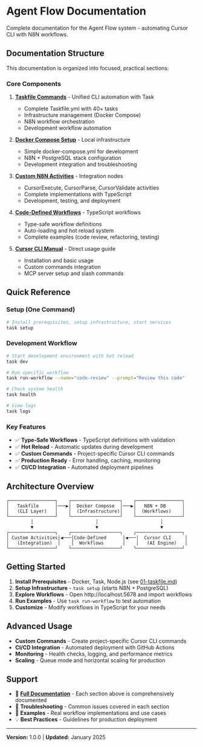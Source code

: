 # Agent Flow Documentation

Complete documentation for the Agent Flow system - automating Cursor CLI with N8N workflows.

## Documentation Structure

This documentation is organized into focused, practical sections:

### Core Components

1. **[Taskfile Commands](01-taskfile.md)** - Unified CLI automation with Task
   - Complete Taskfile.yml with 40+ tasks
   - Infrastructure management (Docker Compose)
   - N8N workflow orchestration
   - Development workflow automation

2. **[Docker Compose Setup](02-docker-compose.md)** - Local infrastructure
   - Simple docker-compose.yml for development
   - N8N + PostgreSQL stack configuration
   - Development integration and troubleshooting

3. **[Custom N8N Activities](03-custom-activities.md)** - Integration nodes
   - CursorExecute, CursorParse, CursorValidate activities
   - Complete implementations with TypeScript
   - Development, testing, and deployment

4. **[Code-Defined Workflows](04-workflow-code.md)** - TypeScript workflows
   - Type-safe workflow definitions
   - Auto-loading and hot reload system
   - Complete examples (code review, refactoring, testing)

5. **[Cursor CLI Manual](05-cursor-cli.md)** - Direct usage guide
   - Installation and basic usage
   - Custom commands integration
   - MCP server setup and slash commands

## Quick Reference

### Setup (One Command)
```bash
# Install prerequisites, setup infrastructure, start services
task setup
```

### Development Workflow
```bash
# Start development environment with hot reload
task dev

# Run specific workflow
task run-workflow --name="code-review" --prompt="Review this code"

# Check system health
task health

# View logs
task logs
```

### Key Features
- ✅ **Type-Safe Workflows** - TypeScript definitions with validation
- ✅ **Hot Reload** - Automatic updates during development
- ✅ **Custom Commands** - Project-specific Cursor CLI commands
- ✅ **Production Ready** - Error handling, caching, monitoring
- ✅ **CI/CD Integration** - Automated deployment pipelines

## Architecture Overview

```
┌─────────────────┐    ┌──────────────────┐    ┌─────────────────┐
│   Taskfile      │───▶│  Docker Compose  │───▶│   N8N + DB      │
│   (CLI Layer)   │    │  (Infrastructure)│    │  (Workflows)    │
└─────────────────┘    └──────────────────┘    └─────────────────┘
         │                       │                       │
         ▼                       ▼                       ▼
┌─────────────────┐    ┌──────────────────┐    ┌─────────────────┐
│ Custom Activities│◀───│Code-Defined      │◀───│  Cursor CLI     │
│   (Integration)  │    │  Workflows       │    │   (AI Engine)   │
└─────────────────┘    └──────────────────┘    └─────────────────┘
```

## Getting Started

1. **Install Prerequisites** - Docker, Task, Node.js (see [01-taskfile.md](01-taskfile.md#prerequisites-installation))
2. **Setup Infrastructure** - `task setup` (starts N8N + PostgreSQL)
3. **Explore Workflows** - Open http://localhost:5678 and import workflows
4. **Run Examples** - Use `task run-workflow` to test automation
5. **Customize** - Modify workflows in TypeScript for your needs

## Advanced Usage

- **Custom Commands** - Create project-specific Cursor CLI commands
- **CI/CD Integration** - Automated deployment with GitHub Actions
- **Monitoring** - Health checks, logging, and performance metrics
- **Scaling** - Queue mode and horizontal scaling for production

## Support

- 📖 **[Full Documentation](#)** - Each section above is comprehensively documented
- 🔧 **Troubleshooting** - Common issues covered in each section
- 🚀 **Examples** - Real workflow implementations and use cases
- 💡 **Best Practices** - Guidelines for production deployment

---

**Version:** 1.0.0 | **Updated:** January 2025
